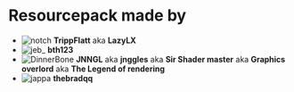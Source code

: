 # Resourcepack made by


- ![notch](https://mc-heads.net/avatar/f76abf10d3864e3bb367a2ce17e4ce38/16) **TrippFlatt** aka **LazyLX**
- ![jeb_](https://mc-heads.net/avatar/6969ad28e08d468ab83bdbeeee909ac6/16) **bth123**
- ![DinnerBone](https://mc-heads.net/avatar/a791eed3650e4c38960031c421c2e7d1/16) **JNNGL** aka **jnggles** aka **Sir Shader master** aka **Graphics overlord** aka **The Legend of rendering**
- ![jappa](https://mc-heads.net/avatar/a675287cd9584fadad0fca89f87f530e/16) **thebradqq**